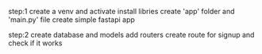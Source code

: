step:1
create a venv and activate
install libries 
create 'app' folder and 'main.py' file
create simple fastapi app


step:2
create database and models
add routers
create route for signup and check if it works
